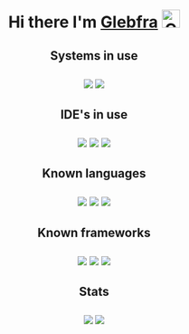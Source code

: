 <div align="center">
<h1 align='center'>
    <a> Hi there I'm </a>
    <a href="https://github.com/Glebfra">Glebfra</a>
    <img src="https://github.com/blackcater/blackcater/raw/main/images/Hi.gif" height="32" alt="Click me">
</h1>
    
<h2>
    Systems in use
    <br><br>
    <img src="https://img.shields.io/badge/Ubuntu-E95420?style=for-the-badge&logo=ubuntu&logoColor=white">
    <img src="https://img.shields.io/badge/Windows%2011-%230079d5.svg?style=for-the-badge&logo=Windows%2011&logoColor=white">
</h2>

<h2>
    IDE's in use
    <br><br>
    <img src="https://img.shields.io/badge/phpstorm-143?style=for-the-badge&logo=phpstorm&logoColor=black&color=black&labelColor=darkorchid">
    <img src="https://img.shields.io/badge/pycharm-143?style=for-the-badge&logo=pycharm&logoColor=black&color=black&labelColor=green">
    <img src="https://img.shields.io/badge/Visual%20Studio-5C2D91.svg?style=for-the-badge&logo=visual-studio&logoColor=white">
</h2>

<h2>
    Known languages
    <br><br>
    <img src="https://img.shields.io/badge/python-3670A0?style=for-the-badge&logo=python&logoColor=ffdd54">
    <img src="https://img.shields.io/badge/php-%23777BB4.svg?style=for-the-badge&logo=php&logoColor=white">
    <img src="https://img.shields.io/badge/mysql-%2300f.svg?style=for-the-badge&logo=mysql&logoColor=white">
</h2>

<h2>
    Known frameworks
    <br><br>
    <img src="https://img.shields.io/badge/django-%23092E20.svg?style=for-the-badge&logo=django&logoColor=white">
    <img src="https://img.shields.io/badge/symfony-%23000000.svg?style=for-the-badge&logo=symfony&logoColor=white">
    <img src="https://img.shields.io/badge/jinja-black.svg?style=for-the-badge&logo=jinja&logoColor=white">
</h2>

<h2>
    Stats
    <br><br>
    <img src="https://github-readme-stats.vercel.app/api?username=Glebfra&theme=dracula">
    <img src="https://github-readme-stats.vercel.app/api/top-langs/?username=Glebfra&layout=compact&theme=dracula">
</h2>
</div>
